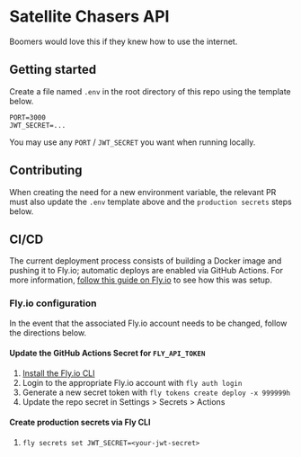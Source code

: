 # Satellite Chasers API

Boomers would love this if they knew how to use the internet.

## Getting started

Create a file named `.env` in the root directory of this repo using the template below.

```
PORT=3000
JWT_SECRET=...
```

You may use any `PORT` / `JWT_SECRET` you want when running locally.

## Contributing

When creating the need for a new environment variable, the relevant PR must also update the `.env` template above and the `production secrets` steps below.

## CI/CD

The current deployment process consists of building a Docker image and pushing it to Fly.io; automatic deploys are enabled via GitHub Actions. For more information, [follow this guide on Fly.io](https://fly.io/docs/app-guides/continuous-deployment-with-github-actions/) to see how this was setup.

### Fly.io configuration

In the event that the associated Fly.io account needs to be changed, follow the directions below.

#### Update the GitHub Actions Secret for `FLY_API_TOKEN`
1. [Install the Fly.io CLI](https://fly.io/docs/hands-on/install-flyctl/)
2. Login to the appropriate Fly.io account with `fly auth login`
3. Generate a new secret token with `fly tokens create deploy -x 999999h`
4. Update the repo secret in Settings > Secrets > Actions

#### Create production secrets via Fly CLI
1. `fly secrets set JWT_SECRET=<your-jwt-secret>`
